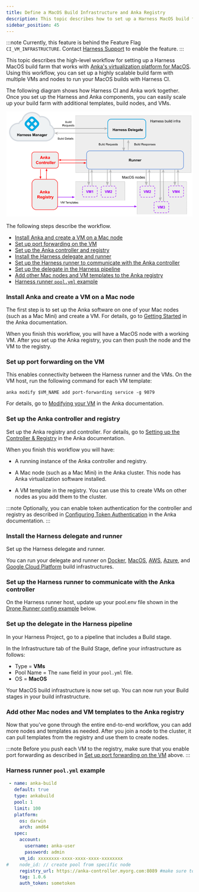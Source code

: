 ```yaml
---
title: Define a MacOS Build Infrastructure and Anka Registry
description: This topic describes how to set up a Harness MacOS build farm that uses an Anka registry and controller.
sidebar_position: 45
---
```


:::note
Currently, this feature is behind the Feature Flag `CI_VM_INFRASTRUCTURE`. Contact [Harness Support](mailto:support@harness.io) to enable the feature.
:::

This topic describes the high-level workflow for setting up a Harness MacOS build farm that works with [Anka's virtualization platform for MacOS](https://docs.veertu.com/anka/what-is-anka/). Using this workflow, you can set up a highly scalable build farm with multiple VMs and nodes to run your MacOS builds with Harness CI. 

The following diagram shows how Harness CI and Anka work together. Once you set up the Harness and Anka components, you can easily scale up your build farm with additional templates, build nodes, and VMs. 

![](./static/macos-build-infra-with-anka-registry-mult-nodes.png)


The following steps describe the workflow.

- [Install Anka and create a VM on a Mac node](#install-anka-and-create-a-vm-on-a-mac-node)
- [Set up port forwarding on the VM](#set-up-port-forwarding-on-the-vm)
- [Set up the Anka controller and registry](#set-up-the-anka-controller-and-registry)
- [Install the Harness delegate and runner](#install-the-harness-delegate-and-runner)
- [Set up the Harness runner to communicate with the Anka controller](#set-up-the-harness-runner-to-communicate-with-the-anka-controller)
- [Set up the delegate in the Harness pipeline](#set-up-the-delegate-in-the-harness-pipeline)
- [Add other Mac nodes and VM templates to the Anka registry](#add-other-mac-nodes-and-vm-templates-to-the-anka-registry)
- [Harness runner `pool.yml` example](#harness-runner-poolyml-example)

### Install Anka and create a VM on a Mac node
 
 The first step is to set up the Anka software on one of your Mac nodes (such as a Mac Mini) and create a VM. For details, go to [Getting Started](https://docs.veertu.com/anka/anka-virtualization-cli/getting-started/) in the Anka documentation.

 When you finish this workflow, you will have a MacOS node with a working VM. After you set up the Anka registry, you can then push the node and the VM to the registry. 


### Set up port forwarding on the VM
 
 This enables connectivity between the Harness runner and the VMs. On the VM host, run the following command for each VM template:

    anka modify $VM_NAME add port-forwarding service -g 9079

For details, go to [Modifying your VM](https://docs.veertu.com/anka/anka-virtualization-cli/getting-started/modifying-your-vm/) in the Anka documentation.


###  Set up the Anka controller and registry
Set up the Anka registry and controller. For details, go to  [Setting up the Controller & Registry](https://docs.veertu.com/anka/anka-build-cloud/getting-started/setup-controller-and-registry/) in the Anka documentation. 

When you finish this workflow you will have:

* A running instance of the Anka controller and registry.

* A Mac node (such as a Mac Mini) in the Anka cluster. This node has Anka virtualization software installed. 

* A VM template in the registry. You can use this to create VMs on other nodes as you add them to the cluster. 

:::note
Optionally, you can enable token authentication for the controller and registry as described in [Configuring Token Authentication](https://docs.veertu.com/anka/anka-build-cloud/advanced-security-features/token-authentication) in the Anka documentation.
::: 


### Install the Harness delegate and runner
Set up the Harness delegate and runner.  

You can run your delegate and runner on [Docker](define-a-docker-build-infrastructure.md), [MacOS](./define-macos-build-infra-with-anka-registry.md), [AWS](./set-up-an-aws-vm-build-infrastructure.md), [Azure](./define-a-ci-build-infrastructure-in-azure.md), and [Google Cloud Platform](./define-a-ci-build-infrastructure-in-google-cloud-platform.md) build infrastructures.


### Set up the Harness runner to communicate with the Anka controller

On the Harness runner host, update up your pool.env file shown in the [Drone Runner config example](#harness-runner-poolyml-example) below.

### Set up the delegate in the Harness pipeline

In your Harness Project, go to a pipeline that includes a Build stage.

In the Infrastructure tab of the Build Stage, define your infrastructure as follows:

* Type = **VMs**
* Pool Name = The `name` field in your `pool.yml` file.
* OS = **MacOS**

Your MacOS build infrastructure is now set up. You can now run your Build stages in your build infrastructure. 

###  Add other Mac nodes and VM templates to the Anka registry

Now that you've gone through the entire end-to-end workflow, you can add more nodes and templates as needed. After you join a node to the cluster, it can pull templates from the registry and use them to create nodes.

:::note
Before you push each VM to the registry, make sure that you enable port forwarding as described in [Set up port forwarding on the VM](#set-up-port-forwarding-on-the-vm) above.
:::

### Harness runner `pool.yml` example
``` yaml
 - name: anka-build
   default: true
   type: ankabuild
   pool: 1
   limit: 100
   platform:
     os: darwin
     arch: amd64
   spec:
     account:
       username: anka-user
       password: admin
     vm_id: xxxxxxxx-xxxx-xxxx-xxxx-xxxxxxxx 
#    node_id: // create pool from specific node
     registry_url: https://anka-controller.myorg.com:8089 #make sure to specify the controller URL 
     tag: 1.0.6
     auth_token: sometoken
```